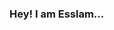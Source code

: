 ### Hey! I am Esslam...

<!--
**esslam-ashour/esslam-ashour** is a ✨ _special_ ✨ repository because its `README.md` (this file) appears on your GitHub profile.

I am a first-year student at The University of Chicago.

- 🔭 I’m currently working on ...
- 🌱 I’m currently learning ...
- 👯 I’m looking to collaborate on ...
- 🤔 I’m looking for help with ...
- 💬 Ask me about ...
- 📫 How to reach me: ...
- 😄 Pronouns: ...
- ⚡ Fun fact: ...
-->
